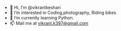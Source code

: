 - 👋 Hi, I’m @vikrantkeshari
- 👀 I’m interested in Coding,photography, Riding bikes
- 🌱 I’m currently learning Python.
- 📫 Mail me at vikrant.k397@gmail.com  

<!---
vikrantkeshari/vikrantkeshari is a ✨ special ✨ repository because its `README.md` (this file) appears on your GitHub profile.
You can click the Preview link to take a look at your changes.
--->
